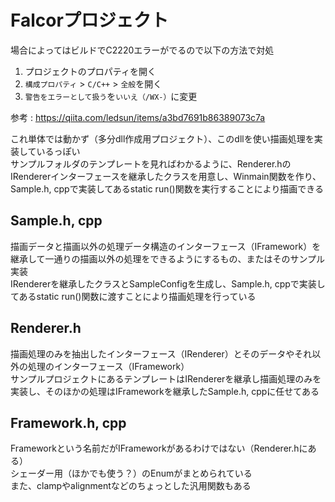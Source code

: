 # Falcorプロジェクト
場合によってはビルドでC2220エラーがでるので以下の方法で対処
1.  プロジェクトのプロパティを開く
2.  `構成プロパティ`  >  `C/C++`  >  `全般`を開く
3.  `警告をエラーとして扱う`を`いいえ（/WX-）`に変更

参考 : https://qiita.com/ledsun/items/a3bd7691b86389073c7a

これ単体では動かず（多分dll作成用プロジェクト）、このdllを使い描画処理を実装しているっぽい  
サンプルフォルダのテンプレートを見ればわかるように、Renderer.hのIRendererインターフェースを継承したクラスを用意し、Winmain関数を作り、Sample.h, cppで実装してあるstatic run()関数を実行することにより描画できる  


## Sample.h, cpp
描画データと描画以外の処理データ構造のインターフェース（IFramework）を継承して一通りの描画以外の処理をできるようにするもの、またはそのサンプル実装  
IRendererを継承したクラスとSampleConfigを生成し、Sample.h, cppで実装してあるstatic run()関数に渡すことにより描画処理を行っている  


## Renderer.h
描画処理のみを抽出したインターフェース（IRenderer）とそのデータやそれ以外の処理のインターフェース（IFramework）  
サンプルプロジェクトにあるテンプレートはIRendererを継承し描画処理のみを実装し、そのほかの処理はIFrameworkを継承したSample.h, cppに任せてある  

## Framework.h, cpp
Frameworkという名前だがIFrameworkがあるわけではない（Renderer.hにある）  
シェーダー用（ほかでも使う？）のEnumがまとめられている  
また、clampやalignmentなどのちょっとした汎用関数もある  




<!--stackedit_data:
eyJoaXN0b3J5IjpbLTQyMDg0MDkzMSwxNTcxNTQxNTEsMjc5OT
k0MTY1LC0xMDc1NDM0MzAzLC0xMjM3ODEyMzY4LDIyNzA3Nzcz
OCwtMTUxMzczMzc4NiwtMTYxNjQwMzk3MiwtMTUxOTMwNTkzNy
wtMTAwMjY0Mzg0LDg5MTAxMjA0OF19
-->